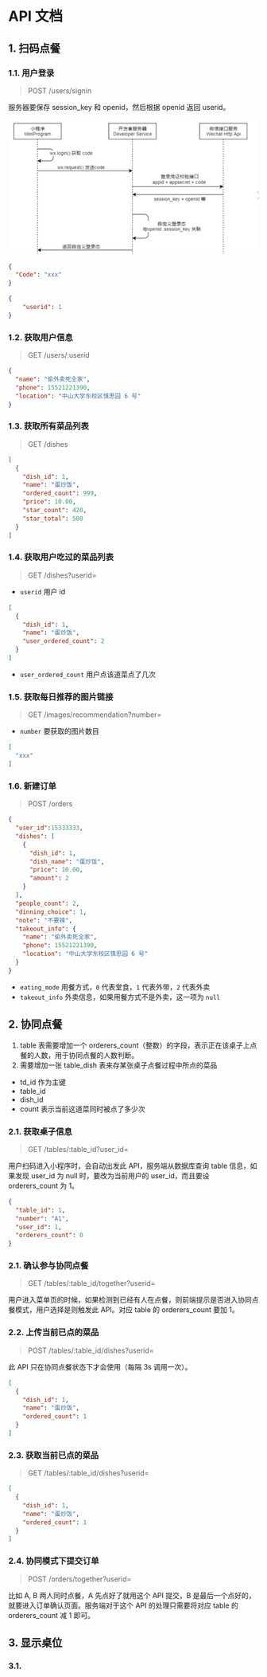 # API 文档

## 1. 扫码点餐

### 1.1. 用户登录

> POST /users/signin

服务器要保存 session_key 和 openid，然后根据 openid 返回 userid。

![](assets/images/wx_login.png)

```JSON
{
  "Code": "xxx"
}
```

```JSON
{
	"userid": 1
}
```

### 1.2. 获取用户信息

> GET /users/:userid

```JSON
{
  "name": "偷外卖死全家",
  "phone": 15521221390,
  "location": "中山大学东校区慎思园 6 号"
}
```

### 1.3. 获取所有菜品列表

> GET /dishes

```JSON
[
  {
    "dish_id": 1,
    "name": "蛋炒饭",
    "ordered_count": 999,
    "price": 10.00,
    "star_count": 420,
    "star_total": 500
  }
]
```

### 1.4. 获取用户吃过的菜品列表

> GET /dishes?userid=

+ `userid` 用户 id

```JSON
[
  {
    "dish_id": 1,
    "name": "蛋炒饭",
    "user_ordered_count": 2
  }
]
```

+ `user_ordered_count` 用户点该道菜点了几次

### 1.5. 获取每日推荐的图片链接

> GET /images/recommendation?number=

+ `number` 要获取的图片数目

```JSON
[
  "xxx"
]
```

### 1.6. 新建订单

> POST /orders

```JSON
{
  "user_id":15333333,
  "dishes": [
    {
      "dish_id": 1,
      "dish_name": "蛋炒饭",
      "price": 10.00,
      "amount": 2
    }
  ],
  "people_count": 2,
  "dinning_choice": 1,
  "note": "不要辣",
  "takeout_info": {
    "name": "偷外卖死全家",
    "phone": 15521221390,
    "location": "中山大学东校区慎思园 6 号"
  }
}
```

+ `eating_mode` 用餐方式，`0` 代表堂食，`1` 代表外带，`2` 代表外卖
+ `takeout_info` 外卖信息，如果用餐方式不是外卖，这一项为 `null`

## 2. 协同点餐

1. table 表需要增加一个 orderers_count（整数）的字段，表示正在该桌子上点餐的人数，用于协同点餐的人数判断。
2. 需要增加一张 table_dish 表来存某张桌子点餐过程中所点的菜品
  + td_id 作为主键
  + table_id
  + dish_id
  + count  表示当前这道菜同时被点了多少次

### 2.1. 获取桌子信息

> GET /tables/:table_id?user_id=

用户扫码进入小程序时，会自动出发此 API，服务端从数据库查询 table 信息，如果发现 user_id 为 null 时，要改为当前用户的 user_id，而且要设 orderers_count 为 1。

```JSON
{
  "table_id": 1,
  "number": "A1",
  "user_id": 1,
  "orderers_count": 0
}
```

### 2.1. 确认参与协同点餐

> GET /tables/:table_id/together?userid=

用户进入菜单页的时候，如果检测到已经有人在点餐，则前端提示是否进入协同点餐模式，用户选择是则触发此 API。对应 table 的 orderers_count 要加 1。

### 2.2. 上传当前已点的菜品

> POST /tables/:table_id/dishes?userid=

此 API 只在协同点餐状态下才会使用（每隔 3s 调用一次）。

```JSON
[
  {
    "dish_id": 1,
    "name": "蛋炒饭",
    "ordered_count": 1 
  }
]
```

### 2.3. 获取当前已点的菜品

> GET /tables/:table_id/dishes?userid=

```JSON
[
  {
    "dish_id": 1,
    "name": "蛋炒饭",
    "ordered_count": 1 
  }
]
```

### 2.4. 协同模式下提交订单

> POST /orders/together?userid=

比如 A, B 两人同时点餐，A 先点好了就用这个 API 提交，B 是最后一个点好的，就要进入订单确认页面。服务端对于这个 API 的处理只需要将对应 table 的 orderers_count 减 1 即可。

## 3. 显示桌位

### 3.1. 